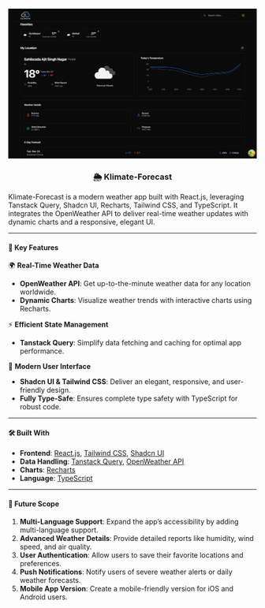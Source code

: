 ![Project Preview](public/img_readme.png)

<h3 align="center">🌦️ Klimate-Forecast</h3>

Klimate-Forecast is a modern weather app built with React.js, leveraging Tanstack Query, Shadcn UI, Recharts, Tailwind CSS, and TypeScript. It integrates the OpenWeather API to deliver real-time weather updates with dynamic charts and a responsive, elegant UI.

---

<h4>📌 Key Features</h4>

🌍 **Real-Time Weather Data**

-   **OpenWeather API**: Get up-to-the-minute weather data for any location worldwide.
-   **Dynamic Charts**: Visualize weather trends with interactive charts using Recharts.

⚡ **Efficient State Management**

-   **Tanstack Query**: Simplify data fetching and caching for optimal app performance.

🎨 **Modern User Interface**

-   **Shadcn UI & Tailwind CSS**: Deliver an elegant, responsive, and user-friendly design.
-   **Fully Type-Safe**: Ensures complete type safety with TypeScript for robust code.

---

<h4>🛠️ Built With</h4>

-   **Frontend**: [React.js](https://reactjs.org/), [Tailwind CSS](https://tailwindcss.com/), [Shadcn UI](https://ui.shadcn.com)
-   **Data Handling**: [Tanstack Query](https://tanstack.com/query), [OpenWeather API](https://openweathermap.org/api)
-   **Charts**: [Recharts](https://recharts.org/en-US/)
-   **Language**: [TypeScript](https://www.typescriptlang.org/)

---

<h4>🌟 Future Scope</h4>

1. **Multi-Language Support**: Expand the app’s accessibility by adding multi-language support.
2. **Advanced Weather Details**: Provide detailed reports like humidity, wind speed, and air quality.
3. **User Authentication**: Allow users to save their favorite locations and preferences.
4. **Push Notifications**: Notify users of severe weather alerts or daily weather forecasts.
5. **Mobile App Version**: Create a mobile-friendly version for iOS and Android users.

